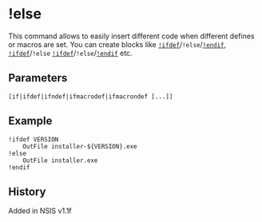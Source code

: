 # !else

This command allows to easily insert different code when different defines or macros are set. You can create blocks like [`!ifdef`][1]/`!else`/[`!endif`][2], [`!ifdef`][1]/`!else` [`!ifdef`][1]/`!else`/[`!endif`][2] etc.

## Parameters

    [if|ifdef|ifndef|ifmacrodef|ifmacrondef [...]]

## Example

    !ifdef VERSION
        OutFile installer-${VERSION}.exe
    !else
        OutFile installer.exe
    !endif

## History

Added in NSIS v1.1f

[1]: !ifdef.md
[2]: !endif.md
